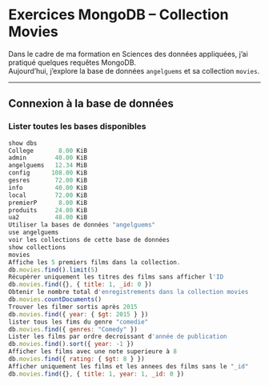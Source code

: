 # Exercices MongoDB – Collection Movies

Dans le cadre de ma formation en Sciences des données appliquées, j’ai pratiqué quelques requêtes MongoDB.  
Aujourd’hui, j’explore la base de données `angelguems` et sa collection `movies`.

---

## Connexion à la base de données

###  Lister toutes les bases disponibles
```javascript
show dbs
College       8.00 KiB
admin        40.00 KiB
angelguems   12.34 MiB
config      108.00 KiB
gesres       72.00 KiB
info         40.00 KiB
local        72.00 KiB
premierP      8.00 KiB
produits     24.00 KiB
ua2          48.00 KiB
Utiliser la bases de données "angelguems"
use angelguems
voir les collections de cette base de données 
show collections
movies
Affiche les 5 premiers films dans la collection.
db.movies.find().limit(5)
Récupèrer uniquement les titres des films sans afficher l'ID
db.movies.find({}, { title: 1, _id: 0 })
Obtenir le nombre total d'enregistrements dans la collection movies
db.movies.countDocuments()
Trouver les filmer sortis après 2015
db.movies.find({ year: { $gt: 2015 } })
lister tous les fims du genre "comedie"
db.movies.find({ genres: "Comedy" })
Lister les films par ordre decroissant d'année de publication
db.movies.find().sort({ year: -1 })
Afficher les films avec une note superieure à 8
db.movies.find({ rating: { $gt: 8 } })
Afficher uniquement les films et les annees des films sans le "_id"
db.movies.find({}, { title: 1, year: 1, _id: 0 })








